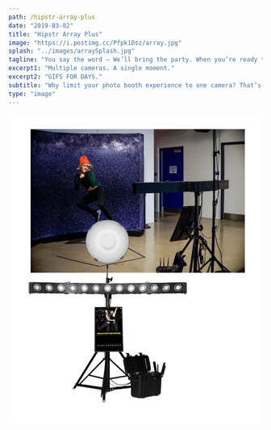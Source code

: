 ```yaml
---
path: /hipstr-array-plus
date: "2019-03-02"
title: "Hipstr Array Plus"
image: "https://i.postimg.cc/Pfpk1Dsz/array.jpg"
splash: "../images/arraySplash.jpg"
tagline: "You say the word – We’ll bring the party. When you’re ready to have us at your next event, go ahead and click the button below!"
excerpt1: "Multiple cameras. A single moment."
excerpt2: "GIFS FOR DAYS."
subtitle: "Why limit your photo booth experience to one camera? That’s exactly what we thought. The Hipstr Array Plus is a multi-camera machine that takes single, frozen moments and creates 3-D animations for instant social sharing."
type: "image"
---
```


<img alt="Array Grid" src="../images/arrayGrid.jpg">
